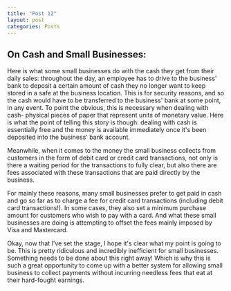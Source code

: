 ```yaml
---
title: "Post 12"
layout: post
categories: Posts
---
```


## On Cash and Small Businesses:

Here is what some small businesses do with the cash they get from their daily sales: throughout the day, an employee has to drive to the business' bank to deposit a certain amount of cash they no longer want to keep stored in a safe at the business location. This is for security reasons, and so the cash would have to be transferred to the business' bank at some point, in any event. To point the obvious, this is necessary when dealing with cash- physical pieces of paper that represent units of monetary value. Here is what the point of telling this story is though: dealing with cash is essentially free and the money is available immediately once it's been deposited into the business' bank account.

Meanwhile, when it comes to the money the small business collects from customers in the form of debit card or credit card transactions, not only is there a waiting period for the transactions to fully clear, but also there are fees associated with these transactions that are paid directly by the business. 

For mainly these reasons, many small businesses prefer to get paid in cash and go so far as to charge a fee for credit card transactions (including debit card transactions!). In some cases, they also set a minimum purchase amount for customers who wish to pay with a card. And what these small businesses are doing is attempting to offset the fees mainly imposed by Visa and Mastercard.

Okay, now that I've set the stage, I hope it's clear what my point is going to be. This is pretty ridiculous and incredibly inefficient for small businesses. Something needs to be done about this right away! Which is why this is such a great opportunity to come up with a better system for allowing small business to collect payments without incurring needless fees that eat at their hard-fought earnings. 



